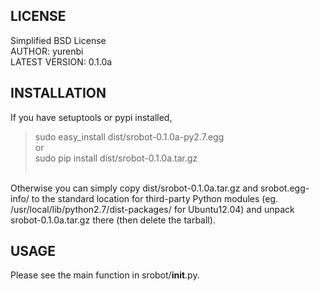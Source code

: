 ## LICENSE ##
Simplified BSD License
<br />AUTHOR: yurenbi
<br />LATEST VERSION: 0.1.0a

## INSTALLATION ##
If you have setuptools or pypi installed,<br />

> sudo easy\_install dist/srobot-0.1.0a-py2.7.egg<br />
or<br />
> sudo pip install dist/srobot-0.1.0a.tar.gz<br /><br />

Otherwise you can simply copy dist/srobot-0.1.0a.tar.gz and srobot.egg-info/ to the
standard location for third-party Python modules (eg.
/usr/local/lib/python2.7/dist-packages/ for Ubuntu12.04)
and unpack srobot-0.1.0a.tar.gz there (then delete the tarball).

## USAGE ##
Please see the main function in srobot/__init__.py.
